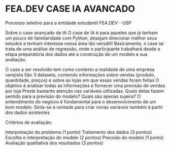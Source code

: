 # FEA.DEV  CASE IA AVANCADO
Processo seletivo para a entidade estudantil FEA.DEV - USP



Sobre o case avançado de IA
O case de IA é para aqueles que já tenham um pouco de familiaridade com Python, desejam direcionar melhor seus estudos e tenham interesse nessa área tão versátil! Basicamente, o case se trata de uma análise de regressão, onde o participante trabalhará desde a etapa preparatória dos dados até a construção de um modelo e sua avaliação.

O case a ser resolvido tem como contexto a realidade de uma empresa varejista
São 3 datasets, contendo informações sobre vendas (produto, quantidade, preços) e sobre as lojas em que essas vendas foram feitas
O objetivo é analisar todas as informações e fornecer uma previsão de vendas por loja
Preste bastante atenção nas variáveis utilizadas. Quais delas fazem sentido para a previsão do modelo? Quais são apenas sujeira? O entendimento do negócio é fundamental para o desenvolvimento de um bom modelo. Sinta-se à vontade para criar novas variáveis também à partir dos dados existentes


Critérios de avaliação:

Interpretação do problema (1 ponto)
Tratamento dos dados (3 pontos)
Escolha e interpretação do modelo (2 pontos)
Precisão do modelo (1 ponto)
Avaliação qualitativa dos resultados (3 pontos)
